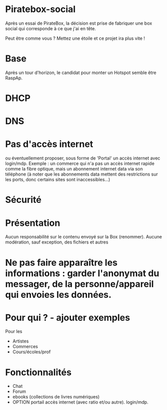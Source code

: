# Piratebox-social

Après un essai de PirateBox, la décision est prise de fabriquer une box social qui corresponde à ce que j'ai en tête.

Peut être comme vous ?
Mettez une étoile et ce projet ira plus vite !

# Base
Après un tour d'horizon, le candidat pour monter un Hotspot semble être RaspAp.

# DHCP

# DNS

# Pas d'accès internet
ou éventuellement proposer, sous forme de 'Portal' un accès internet avec login/mdp.
Exemple : un commerce qui n'a pas un accès internet rapide comme la fibre optique, mais un abonnement internet data via son téléphone (à noter que les abonnements data mettent des restrictions sur les ports, donc certains sites sont inaccessibles...)

# Sécurité

# Présentation
Aucun responsabilité sur le contenu envoyé sur la Box (renommer).
Aucune modération, sauf exception, des fichiers et autres

# Ne pas faire apparaître les informations : garder l'anonymat du messager, de la personne/appareil qui envoies les données.

# Pour qui ? - ajouter exemples

Pour les
- Artistes
- Commerces
- Cours/écoles/prof

# Fonctionnalités

- Chat
- Forum
- ebooks (collections de livres numériques)
- OPTION portail accès internet (avec ratio et/ou autre). login/mdp.
